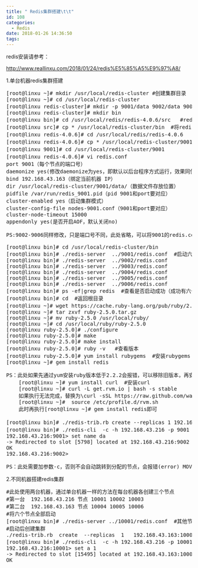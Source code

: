 ```yaml
---
title: " Redis集群搭建\t\t"
id: 108
categories:
  - Redis
date: 2018-01-26 14:36:50
tags:
---
```


redis安装请参考：

http://www.reallinxu.com/2018/01/24/redis%E5%85%A5%E9%97%A8/

1.单台机器redis集群搭建
<pre class="lang:default decode:true ">[root@linxu ~]# mkdir /usr/local/redis-cluster #创建集群目录
[root@linxu ~]# cd /usr/local/redis-cluster    
[root@linxu redis-cluster]# mkdir -p 9001/data 9002/data 9003/data 9004/data 9005/data 9006/data  #创建六个节点目录
[root@linxu redis-cluster]# mkdir bin
[root@linxu bin]# cd /usr/local/redis/redis-4.0.6/src   #redis安装目录下src
[root@linxu src]# cp * /usr/local/redis-cluster/bin  #将redis安装目录src文件copy到bin中
[root@linxu redis-4.0.6]# cd /usr/local/redis/redis-4.0.6   #redis安装目录
[root@linxu redis-4.0.6]# cp * /usr/local/redis-cluster/9001   #其他9002-9006同样操作
[root@linxu 9001]# cd /usr/local/redis-cluster/9001            #先修改9001，其他几台需要同样操作
[root@linxu redis-4.0.6]# vi redis.conf                        #修改配置文件
port 9001（每个节点的端口号）
daemonize yes(修改daemonize为yes，即默认以后台程序方式运行，效果同使用&amp;号强制后台运行)
bind 192.168.43.163（绑定当前机器 IP）
dir /usr/local/redis-cluster/9001/data/（数据文件存放位置）
pidfile /var/run/redis_9001.pid（pid 9001和port要对应）
cluster-enabled yes（启动集群模式）
cluster-config-file nodes-9001.conf（9001和port要对应）
cluster-node-timeout 15000
appendonly yes(是否开启AOF，默认关闭no)

PS:9002-9006同样修改，只是端口号不同，此处省略，可以将9001的redis.conf拷贝到所有目录，通过vi的:%s/9001/9002替换(此处9001替换为9002)，共四处修改

[root@linxu bin]# cd /usr/local/redis-cluster/bin 
[root@linxu bin]# ./redis-server  ../9001/redis.conf  #启动六个节点
[root@linxu bin]# ./redis-server  ../9002/redis.conf
[root@linxu bin]# ./redis-server  ../9003/redis.conf
[root@linxu bin]# ./redis-server  ../9004/redis.conf
[root@linxu bin]# ./redis-server  ../9005/redis.conf
[root@linxu bin]# ./redis-server  ../9006/redis.conf
[root@linxu bin]# ps -ef|grep redis  #查看是否启动成功（成功有六个redis进程）
[root@linxu bin]# cd  #返回根目录
[root@linxu ~]# wget https://cache.ruby-lang.org/pub/ruby/2.5/ruby-2.5.0.tar.gz #下载rubby，yum下载为2.0.0版本，redis支持版本需大于2.2.2，此处为官网下载
[root@linxu ~]# tar zxvf ruby-2.5.0.tar.gz 
[root@linxu ~]# mv ruby-2.5.0 /usr/local/ruby/
[root@linxu ~]# cd /usr/local/ruby/ruby-2.5.0
[root@linxu ruby-2.5.0]# ./configure
[root@linxu ruby-2.5.0]# make
[root@linxu ruby-2.5.0]# make install
[root@linxu ruby-2.5.0]# ruby -v   #查看版本
[root@linxu ruby-2.5.0]# yum install rubygems  #安装rubygems
[root@linxu ~]# gem install redis

PS：此处如果先通过yum安装ruby版本低于2.2.2会报错，可以移除旧版本，再安装新版本,再安装rvm进行，步骤如下
    [root@linxu ~]# yum install curl  #安装curl
    [root@linxu ~]# curl -L get.rvm.io | bash -s stable 
    如果执行无法完成，替换为\curl -sSL https://raw.github.com/wayneeseguin/rvm/master/binscripts/rvm-installer | bash
    [root@linxu ~]#  source /etc/profile.d/rvm.sh
    此时再执行[root@linxu ~]# gem install redis即可

[root@linxu bin]# ./redis-trib.rb create --replicas 1 192.168.43.216:9001 192.168.43.216:9002 192.168.43.216:9003 192.168.43.216:9004 192.168.43.216:9005 192.168.43.216:9006  #搭建集群
[root@linxu bin]# ./redis-cli  -c -h 192.168.43.216 -p 9001  #验证
192.168.43.216:9001&gt; set name da
-&gt; Redirected to slot [5798] located at 192.168.43.216:9002
OK
192.168.43.216:9002&gt; 

PS：此处需要加参数-c，否则不会自动跳转到分配的节点，会报错(error) MOVED 5798 192.168.43.216:9002
</pre>
2.不同机器搭建redis集群
<pre class="lang:default decode:true">#此处使用两台机器，通过单台机器一样的方法在每台机器各创建三个节点
#第一台  192.168.43.216 节点 10001 10002 10003
#第二台  192.168.43.163 节点 10004 10005 10006
#将六个节点全部启动
[root@linxu bin]# ./redis-server ../10001/redis.conf  #其他节点同样启动
#启动后创建集群
./redis-trib.rb  create  --replicas  1   192.168.43.163:10004 192.168.43.163:10005 192.168.43.163:10006 192.168.43.216:10001 192.168.43.216:10002 192.168.43.216:10003
[root@linxu bin]# ./redis-cli  -c -h 192.168.43.216 -p 10001  #验证
192.168.43.216:10001&gt; set a 1
-&gt; Redirected to slot [15495] located at 192.168.43.163:10005
OK
</pre>
&nbsp;